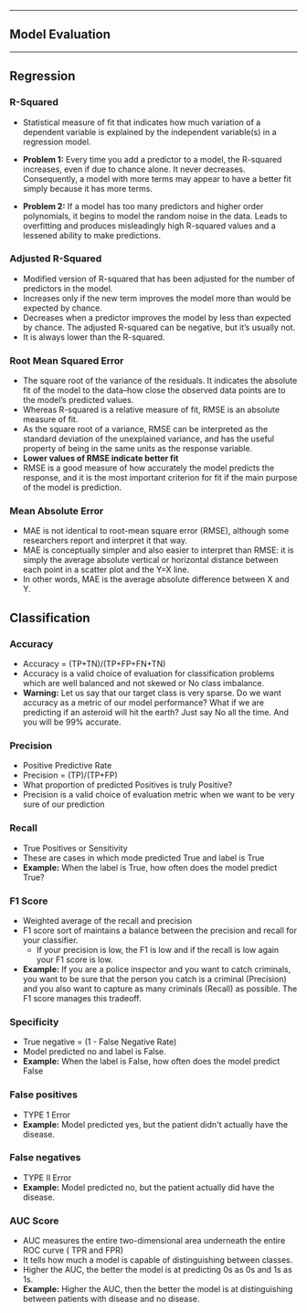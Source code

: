 __________
## Model Evaluation 
__________

## Regression 

### R-Squared
- Statistical measure of fit that indicates how much variation of a dependent variable is explained by the independent variable(s) in a regression model.

- **Problem 1:** Every time you add a predictor to a model, the R-squared
  increases, even if due to chance alone. It never decreases. Consequently, a
  model with more terms may appear to have a better fit simply because it has
  more terms.

- **Problem 2:** If a model has too many predictors and higher order polynomials, it begins to model the random noise in the data. 
Leads to overfitting and  produces misleadingly high R-squared values and a lessened ability to make predictions.

### Adjusted R-Squared
- Modified version of R-squared that has been adjusted for the number of predictors in the model. 
- Increases only if the new term improves the model more than would be expected by chance. 
- Decreases when a predictor improves the model by less than expected by chance. The adjusted R-squared can be negative, but it’s usually not.  
- It is always lower than the R-squared.

### Root Mean Squared Error 
- The square root of the variance of the residuals. It indicates the absolute fit of the model to the data–how close the observed data points are to the model’s predicted values. 
- Whereas R-squared is a relative measure of fit, RMSE is an absolute measure of fit. 
- As the square root of a variance, RMSE can be interpreted as the standard deviation of the unexplained variance, and has the useful property of being in the same units as the response variable. 
- **Lower values of RMSE indicate better fit**
- RMSE is a good measure of how accurately the model predicts the response, and it is the most important criterion for fit if the main purpose of the model is prediction.
 
### Mean Absolute Error 
- MAE is not identical to root-mean square error (RMSE), although some
researchers report and interpret it that way. 
- MAE is conceptually simpler and also easier to interpret than RMSE: it is simply the average absolute vertical or horizontal distance between each point in a scatter plot and the Y=X line.
- In other words, MAE is the average absolute difference between X and Y.

## Classification 

### Accuracy
- Accuracy = (TP+TN)/(TP+FP+FN+TN)
- Accuracy is a valid choice of evaluation for classification problems which are well balanced and not skewed or No class imbalance.
- **Warning:** Let us say that our target class is very sparse. Do we want accuracy as a metric of our model performance? What if we are predicting if an asteroid will hit the earth? Just say No all the time. And you will be 99% accurate. 

### Precision
- Positive Predictive Rate
- Precision = (TP)/(TP+FP)
- What proportion of predicted Positives is truly Positive? 
- Precision is a valid choice of evaluation metric when we want to be very sure of our prediction

### Recall
- True Positives or Sensitivity
- These are cases in which mode predicted True and label is True
- **Example:** When the label is True, how often does the model predict True?

### F1 Score
- Weighted average of the recall and precision
- F1 score sort of maintains a balance between the precision and recall for your classifier. 
   - If your precision is low, the F1 is low and if the recall is low again
     your F1 score is low.
- **Example:** If you are a police inspector and you want to catch criminals, you want to be sure that the person you catch is a criminal (Precision) and you also want to capture as many criminals (Recall) as possible. The F1 score manages this tradeoff.

### Specificity
- True negative = (1 - False Negative Rate)
- Model predicted no and label is False. 
- **Example:** When the label is False, how often does the model predict False

### False positives 
- TYPE 1 Error
- **Example:** Model predicted yes, but the patient didn't actually have the disease.

### False negatives 
- TYPE II Error
- **Example:** Model predicted no, but the patient actually did have the disease. 

### AUC Score
- AUC measures the entire two-dimensional area underneath the entire ROC curve ( TPR and FPR) 
- It tells how much a model is capable of distinguishing between classes. 
- Higher the AUC, the better the model is at predicting 0s as 0s and 1s as 1s. 
- **Example:** Higher the AUC, then the better the model is at distinguishing between patients with disease and no disease.

